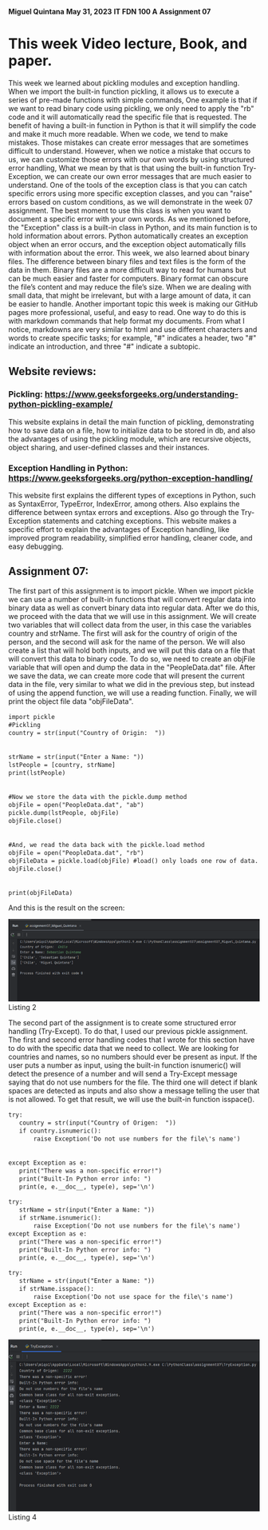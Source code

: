 **Miguel Quintana** 
**May 31, 2023** 
**IT FDN 100 A**
 **Assignment 07**




# This week Video lecture, Book, and paper.

This week we learned about pickling modules and exception handling.
When we import the built-in function pickling, it allows us to execute a series of pre-made functions with simple commands, One example is that if we want to read binary code using pickling, we only need to apply the "rb" code and it will automatically read the specific file that is requested. The benefit of having a built-in function in Python is that it will simplify the code and make it much more readable.
When we code, we tend to make mistakes. Those mistakes can create error messages that are sometimes difficult to understand. However,  when we notice a mistake that occurs to us, we can customize those errors with our own words by using structured error handling, What we mean by that is that using the built-in function Try-Exception, we can create our own error messages that are much easier to understand.
One of the tools of the exception class is that you can catch specific errors using more specific exception classes, and you can "raise" errors based on custom conditions, as we will demonstrate in the week 07 assignment. The best moment to use this class is when you want to document a specific error with your own words.
As we mentioned before, the "Exception" class is a built-in class in Python, and its main function is to hold information about errors. Python automatically creates an exception object when an error occurs, and the exception object automatically fills with information about the error.
This week, we also learned about binary files. The difference between binary files and text files is the form of the data in them. Binary files are a more difficult way to read for humans but can be much easier and faster for computers. Binary format can obscure the file’s content and may reduce the file’s size. When we are dealing with small data, that might be irrelevant, but with a large amount of data, it can be easier to handle. 
Another important topic this week is making our GitHub pages more professional, useful, and easy to read. One way to do this is with markdown commands that help format my documents. From what I notice, markdowns are very similar to html and use different characters and words to create specific tasks; for example, "#" indicates a header, two "#" indicate an introduction, and three "#" indicate a subtopic.

## Website reviews:

### Pickling:   https://www.geeksforgeeks.org/understanding-python-pickling-example/
This website explains in detail the main function of pickling, demonstrating how to save data on a file, how to initialize data to be stored in db, and also the advantages of using the pickling module, which are recursive objects, object sharing, and user-defined classes and their instances.
 
### Exception Handling in Python: https://www.geeksforgeeks.org/python-exception-handling/
This website first explains the different types of exceptions in Python, such as SyntaxError, TypeError, IndexError, among others. Also explains the difference between syntax errors and exceptions. Also go through the Try-Exception statements and catching exceptions.
This website makes a specific effort to explain the advantages of Exception handling, like improved program readability, simplified error handling, cleaner code, and easy debugging.

 
## Assignment 07:

The first part of this assignment is to import pickle. When we import pickle we can use a number of built-in functions that will convert regular data into binary data as well as convert binary data into regular data.
After we do this, we proceed with the data that we will use in this assignment. We will create two variables that will collect data from the user, in this case the variables country and strName. The first will ask for the country of origin of the person, and the second will ask for the name of the person. We will also create a list that will hold both inputs, and we will put this data on a file that will convert this data to binary code. To do so, we need to create an objFile variable that will open and dump the data in the "PeopleData.dat" file.
After we save the data, we can create more code that will present the current data in the file, very similar to what we did in the previous step, but instead of using the append function, we will use a reading function.
Finally, we will print the object file data "objFileData".

```
import pickle
#Pickling
country = str(input("Country of Origin:  "))


strName = str(input("Enter a Name: "))
lstPeople = [country, strName]
print(lstPeople)


#Now we store the data with the pickle.dump method
objFile = open("PeopleData.dat", "ab")
pickle.dump(lstPeople, objFile)
objFile.close()


#And, we read the data back with the pickle.load method
objFile = open("PeopleData.dat", "rb")
objFileData = pickle.load(objFile) #load() only loads one row of data.
objFile.close()


print(objFileData)
```


And this is the result on the screen:

![alt text](https://github.com/miqo1385/IntroToProg-Python-Mod07/blob/main/Picture1.png "Listing 2")
Listing 2



The second part of the assignment is to create some structured error handling (Try-Except). To do that, I used our previous pickle assignment. The first and second error handling codes that I wrote for this section have to do with the specific data that we need to collect. We are looking for countries and names, so no numbers should ever be present as input. If the user puts a number as input, using the built-in function isnumeric() will detect the presence of a number and will send a Try-Except message saying that do not use numbers for the file.
The third one will detect if blank spaces are detected as inputs and also show a message telling the user that is not allowed. To get that result, we will use the built-in function isspace().

```
try:
   country = str(input("Country of Origen:  "))
   if country.isnumeric():
       raise Exception('Do not use numbers for the file\'s name')


except Exception as e:
   print("There was a non-specific error!")
   print("Built-In Python error info: ")
   print(e, e.__doc__, type(e), sep='\n')

```



```
try:
   strName = str(input("Enter a Name: "))
   if strName.isnumeric():
       raise Exception('Do not use numbers for the file\'s name')
except Exception as e:
   print("There was a non-specific error!")
   print("Built-In Python error info: ")
   print(e, e.__doc__, type(e), sep='\n')
```


```
try:
   strName = str(input("Enter a Name: "))
   if strName.isspace():
       raise Exception('Do not use space for the file\'s name')
except Exception as e:
   print("There was a non-specific error!")
   print("Built-In Python error info: ")
   print(e, e.__doc__, type(e), sep='\n')
```



![alt text](https://github.com/miqo1385/IntroToProg-Python-Mod07/blob/main/Picture2.png "Listing 4")
Listing 4 


